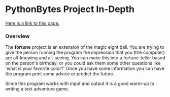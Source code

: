 # PythonBytes Project In-Depth


[Here is a link to this page.](https://github.com/robfatland/pythonbytes/tree/master/projects/bees)


### Overview

The **fortune** project is an extension of the magic eight ball. You are trying to give the person
running the program the impression that you (the computer) are all-knowing and all-seeing. You can
make this into a fortune-teller based on the person's birthday; or you could ask them some other
questions like 'what is your favorite color?' Once you have some information you can 
have the program print some advice or predict the future. 

Since this program works with input and output it is a good warm-up to writing a text adventure game.




